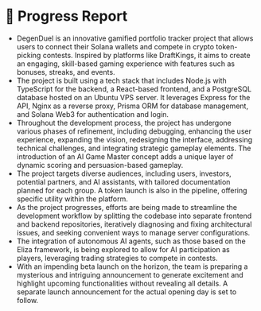 # 📝 Progress Report

- DegenDuel is an innovative gamified portfolio tracker project that allows users to connect their Solana wallets and compete in crypto token-picking contests. Inspired by platforms like DraftKings, it aims to create an engaging, skill-based gaming experience with features such as bonuses, streaks, and events.
- The project is built using a tech stack that includes Node.js with TypeScript for the backend, a React-based frontend, and a PostgreSQL database hosted on an Ubuntu VPS server. It leverages Express for the API, Nginx as a reverse proxy, Prisma ORM for database management, and Solana Web3 for authentication and login.
- Throughout the development process, the project has undergone various phases of refinement, including debugging, enhancing the user experience, expanding the vision, redesigning the interface, addressing technical challenges, and integrating strategic gameplay elements. The introduction of an AI Game Master concept adds a unique layer of dynamic scoring and persuasion-based gameplay.
- The project targets diverse audiences, including users, investors, potential partners, and AI assistants, with tailored documentation planned for each group. A token launch is also in the pipeline, offering specific utility within the platform.
- As the project progresses, efforts are being made to streamline the development workflow by splitting the codebase into separate frontend and backend repositories, iteratively diagnosing and fixing architectural issues, and seeking convenient ways to manage server configurations.
- The integration of autonomous AI agents, such as those based on the Eliza framework, is being explored to allow for AI participation as players, leveraging trading strategies to compete in contests.
- With an impending beta launch on the horizon, the team is preparing a mysterious and intriguing announcement to generate excitement and highlight upcoming functionalities without revealing all details. A separate launch announcement for the actual opening day is set to follow.
